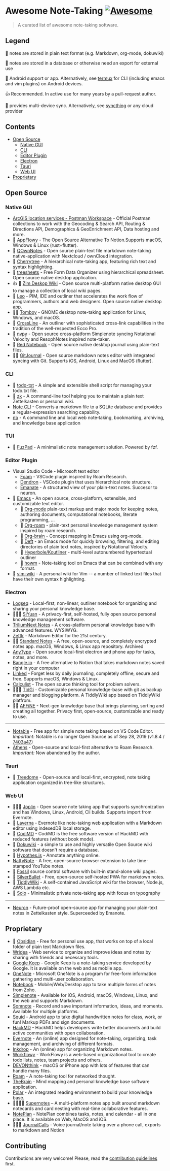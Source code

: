 # Awesome Note-Taking [![Awesome](https://awesome.re/badge.svg)](https://awesome.re)

> A curated list of awesome note-taking software.

## Legend

  📖 notes are stored in plain text format (e.g. Markdown, org-mode, dokuwiki)

  📕 notes are stored in a database or otherwise need an export for external use

  🤖 Android support or app. Alternatively, see [termux](https://termux.dev/) for CLI (including emacs and vim plugins) on Android devices.

  👍 Recommended. In active use for many years by a pull-request author.

  🔁 provides multi-device sync. Alternatively, see [syncthing](https://syncthing.net/) or any cloud provider

## Contents

* [Open Source](#open-source)
  * [Native GUI](#native-gui)
  * [CLI](#cli)
  * [Editor Plugin](#editor-plugin)
  * [Electron](#electron)
  * [Tauri](#tauri)
  * [Web UI](#web-ui)
* [Proprietary](#proprietary)

## Open Source

### Native GUI
* [ArcGIS location services - Postman Workspace](https://www.postman.com/arcgis-developer/workspace/arcgis-location-services) - Official Postman collections to work with the Geocoding & Search API, Routing & Directions API, Demographics & GeoEnrichment API, Data hosting and more.
* 📕 [AppFlowy](https://github.com/AppFlowy-IO/AppFlowy) - The Open Source Alternative To Notion.Supports macOS, Windows & Linux (rust+flutter).
* 📖 [QOwnNotes](https://www.qownnotes.org/) - Open source plain-text file markdown note-taking native-application with Nextcloud / ownCloud integration.
* 📕 [Cherrytree](http://www.giuspen.com/cherrytree) - A hierarchical note-taking app, featuring rich text and syntax highlighting.
* 📕 [treesheets](https://github.com/aardappel/treesheets) -  Free Form Data Organizer using hierarchical spreadsheet. Open source native desktop application.
* 👍 📖 [Zim Deskop Wiki](https://zim-wiki.org/) - Open source multi-platform native desktop GUI to manage a collection of local wiki pages.
* 📕 [Leo](https://leo-editor.github.io/) - PIM, IDE and outliner that accelerates the work flow of programmers, authors and web designers. Open source native desktop app.
* 🤖🔁  [Tomboy](https://wiki.gnome.org/Apps/Tomboy) - GNOME desktop note-taking application for Linux, Windows, and macOS.
* 📕 [CrossLine](https://github.com/rochus-keller/CrossLine) - An outliner with sophisticated cross-link capabilities in the tradition of the well-respected Ecco Pro.
* 📖 [nvpy](https://github.com/cpbotha/nvpy) - Open source cross-platform Simplenote syncing Notational Velocity and ResophNotes inspired note-taker.
* 📖 [Red Notebook](https://rednotebook.app/) - Open source native desktop journal using plain-text files.
* 📖🤖 [GitJournal](https://github.com/GitJournal/GitJournal) - Open source markdown notes editor with integrated syncing with Git. Supports iOS, Android, Linux and MacOS (flutter).

### CLI
* 📖 [todo-txt](https://github.com/todotxt/todo.txt-cli) -  A simple and extensible shell script for managing your todo.txt file.
* 📖 [zk](https://github.com/mickael-menu/zk) - A command-line tool helping you to maintain a plain text Zettelkasten or personal wiki.
* [Note CLI](https://github.com/yuis-ice/note-cli) - Converts a markdown file to a SQLite database and provides a regular-expression searching capability.
* [nb](https://github.com/xwmx/nb) - A command line and local web note‑taking, bookmarking, archiving, and knowledge base application

### TUI
* 📖 [FuzPad](https://github.com/JianZcar/FuzPad) - A minimalistic note management solution. Powered by fzf.

### Editor Plugin
* Visual Studio Code - Microsoft text editor
  * [Foam](https://foambubble.github.io/) - VSCode plugin inspired by Roam Research.
  * [Dendron](https://github.com/dendronhq/dendron) - VSCode plugin that uses hierarchical note structure.
  * [Emanate](https://github.com/srid/emanote) - A structured view of your plain-text notes. Succesor to neuron.
* 🤖 [Emacs](https://www.gnu.org/software/emacs/) - An open source, cross-platform, extensible, and customizable text editor.
  * 📖 [Org-mode](https://orgmode.org/) plain-text markup and major mode for keeping notes, authoring documents, computational notebooks, literate programming, …
  * 📖 [Org-roam](https://www.orgroam.com/) - plain-text personal knowledge management system inspired by roam research.
  * 📖 [Org-brain](https://github.com/Kungsgeten/org-brain) - Concept mapping in Emacs using org-mode.
  * 📖 [Deft](https://github.com/jrblevin/deft) - an Emacs mode for quickly browsing, filtering, and editing directories of plain text notes, inspired by Notational Velocity.
  * 📖 [Hyperbole/Koutliner](https://www.gnu.org/software/hyperbole/) - multi-level autonumbered hypertextual outliner
  * 📖 [howm](https://kaorahi.github.io/howm/) - Note-taking tool on Emacs that can be combined with any format.
* 📖 [vim-wiki](https://github.com/vimwiki/vimwiki) - A personal wiki for Vim -- a number of linked text files that have their own syntax highlighting.

### Electron
* [Logseq](https://github.com/logseq/logseq) - Local-first, non-linear, outliner notebook for organizing and sharing your personal knowledge base.
* 📕🤖🔁 [SiYuan](https://github.com/siyuan-note/siyuan) - A privacy-first, self-hosted, fully open source personal knowledge management software.
* [TriliumNext Notes](https://github.com/TriliumNext/Notes) - A cross-platform personal knowledge base with advanced features. WYSIWYG.
* [Zettlr](https://www.zettlr.com/) - Markdown Editor for the 21st century.
* 🤖🔁  [Standard Notes](https://github.com/standardnotes/app) - A free, open-source, and completely encrypted notes app. macOS, Windows, & Linux app repository. Archived 
* [AnyType](https://anytype.io/) - Open source local-first electron and phone app for  tasks, notes, and more.
* [Bangle.io](https://bangle.io) - A free alternative to Notion that takes markdown notes saved right in your computer
* [Linked](https://github.com/lostdesign/linked) - Forget less by daily journaling, completely offline, secure and free. Supports macOS, Windows & Linux.
* [Calculist](https://calculist.io/) - The open source thinking tool for problem solvers.
* 📖🤖🔁 [TidGi](https://github.com/tiddly-gittly/TidGi-Desktop) - Customizable personal knowledge-base with git as backup manager and blogging platform. A TiddlyWiki app based on TiddlyWiki platfrom.
* 📕🔁 [AFFiNE](https://github.com/toeverything/AFFiNE) - Next-gen knowledge base that brings planning, sorting and creating all together. Privacy first, open-source, customizable and ready to use. 
---
* [Notable](https://notable.app/) - Free app for simple note taking based on VS Code Editor. *Important:* Notable is no longer Open Source as of Sep 28, 2019 (v1.8.4 / [7403a47](https://github.com/notable/notable/commit/7403a47f7602860d227268dda08e3b6f504fd30c))
* [Athens](https://github.com/athensresearch/athens) - Open-source and local-first alternative to Roam Research. *Important:* Now abandoned by the author.

### Tauri
* 📕 [Treedome](https://codeberg.org/solver-orgz/treedome) - Open-source and local-first, encrypted, note taking application organized in tree-like structures.

### Web UI
* 📖🤖🔁  [Joplin](https://joplinapp.org/) - Open source note taking app that supports synchronization and has Windows, Linux, Android, Cli builds. Supports import from Evernote.
* 📕 [Laverna](https://laverna.cc) - Evernote like note-taking web application with a Markdown editor using indexedDB local storage.
* 📖 [CodiMD](https://github.com/hackmdio/codimd) - CodiMD is the free software version of HackMD with reduced features (without book mode).
* 📖 [Dokuwiki](https://www.dokuwiki.org/dokuwiki) - a simple to use and highly versatile Open Source wiki software that doesn't require a database.
* 📕 [Hypothes.is](https://hypothes.is/) - Annotate anything online.
* [NattyNote](https://github.com/ahmedelq/NattyNote) -  A free, open-source browser extension to take time-stamped YouTube notes.
* 📖 [Fossil](https://www2.fossil-scm.org/home/doc/trunk/www/index.wiki) source control software with built-in stand-alone wiki pages. 
* 📖 [SilverBullet](https://github.com/silverbulletmd/silverbullet) - Free, open-source self-hosted PWA for markdown notes.
* 📖 [TiddlyWiki](https://github.com/TiddlyWiki/TiddlyWiki5) - A self-contained JavaScript wiki for the browser, Node.js, AWS Lambda etc. 
* 📕 [Solo](https://github.com/johnSamilin/solo) - Minimalistic private note-taking app with focus on typography
---
* [Neuron](https://neuron.zettel.page/) - Future-proof open-source app for managing your plain-text notes in Zettelkasten style. Superceeded by Emanote.

## Proprietary

* 📖 [Obsidian](https://obsidian.md/) - Free for personal use app, that works on top of a local folder of plain text Markdown files.
* [Wridea](http://wridea.com) - Web service to organize and improve ideas and notes by sharing with friends and necessary tools.
* [Google Keep](https://keep.google.com) - Google Keep is a note-taking service developed by Google. It is available on the web and as mobile app.
* [OneNote](https://www.onenote.com) - Microsoft OneNote is a program for free-form information gathering and multi-user collaboration.
* [Notebook](https://www.zoho.com/notebook) - Mobile/Web/Desktop app to take multiple forms of notes from Zoho.
* [Simplenote](http://simplenote.com) - Available for iOS, Android, macOS, Windows, Linux, and the web and supports Markdown.
* [Somnote](http://somcloud.com/about/somnote) - Record and save important information, ideas, and moments. Available for multiple platforms.
* [Squid](http://squidnotes.com) - Android app to take digital handwritten notes for class, work, or fun! Markup PDFs and sign documents.
* [HackMD](https://hackmd.io) - HackMD helps developers write better documents and build active communities with open collaboration.
* [Evernote](https://www.evernote.com) - An (online) app designed for note-taking, organizing, task management, and archiving of different formats.
* [Inkdrop](https://www.inkdrop.info) - An (online) app for organizing Markdown notes.
* [Workflowy](https://workflowy.com) - WorkFlowy is a web-based organizational tool to create todo lists, notes, team projects and others.
* [DEVONthink](https://www.devontechnologies.com/apps/devonthink) - macOS or iPhone app with lots of features that can handle many files.
* [Roam](https://roamresearch.com/) - A note-taking tool for networked thought.
* [TheBrain](https://www.thebrain.com/) - Mind mapping and personal knowledge base software application.
* [Polar](https://getpolarized.io/) - An integrated reading environment to build your knowledge base.
* 📖📕🤖🔁 [Supernotes](https://supernotes.app) – A multi-platform notes app built around markdown notecards and card nesting with real-time collaborative features.
* [NotePlan](https://noteplan.co) - NotePlan combines tasks, notes, and calendar - all in one place. It is available on Web, MacOS and iOS.
* 📕🤖🔁 [JournalCalls](https://journalcalls.com) - Voice journal/note taking over a phone call, exports to markdown and Notion

## Contributing

Contributions are very welcome! Please, read the [contribution guidelines](contributing.md) first.

